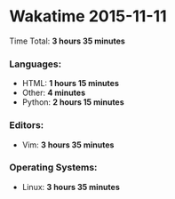 # Wakatime 2015-11-11

Time Total: **3 hours 35 minutes**

### Languages:
- HTML: **1 hours 15 minutes** 
- Other: **4 minutes** 
- Python: **2 hours 15 minutes** 

### Editors:
- Vim: **3 hours 35 minutes** 

### Operating Systems:
- Linux: **3 hours 35 minutes** 

